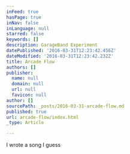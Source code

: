 ```yaml
---
inFeed: true
hasPage: true
inNav: false
inLanguage: null
starred: false
keywords: []
description: GarageBand Experiment
datePublished: '2016-03-31T12:23:42.456Z'
dateModified: '2016-03-31T12:23:42.232Z'
title: Arcade Flow
authors: []
publisher:
  name: null
  domain: null
  url: null
  favicon: null
author: []
sourcePath: _posts/2016-03-31-arcade-flow.md
published: true
url: arcade-flow/index.html
_type: Article

---
```

I wrote a song I guess